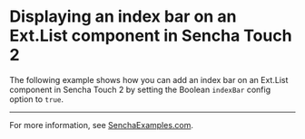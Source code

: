 # Displaying an index bar on an Ext.List component in Sencha Touch 2 #

The following example shows how you can add an index bar on an Ext.List component in Sencha Touch 2 by setting the Boolean `indexBar` config option to `true`.

---

For more information, see [SenchaExamples.com](http://senchaexamples.com/2012/03/01/displaying-an-index-bar-on-an-ext-list-component-in-sencha-touch-2/).
